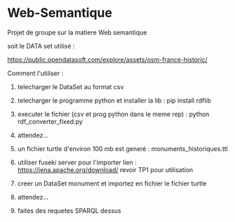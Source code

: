 # Web-Semantique
Projet de groupe sur la matiere Web semantique

soit le DATA set  utilisé :

https://public.opendatasoft.com/explore/assets/osm-france-historic/


Comment l'utiliser  :
1. telecharger le DataSet au format csv 
2. telecharger le programme python et installer la lib : pip install rdflib
3. executer le fichier (csv et prog python dans le meme rep) : python rdf_converter_fixed.py
4. attendez...
5. un fichier turtle d'environ 100 mb est generé : monuments_historiques.ttl

6. utiliser fuseki server pour l'importer
  lien : https://jena.apache.org/download/
  revoir TP1 pour utilisation

8. creer un DataSet monument et importez en fichier le fichier turtle
9. attendez...
10. faites des requetes SPARQL dessus
